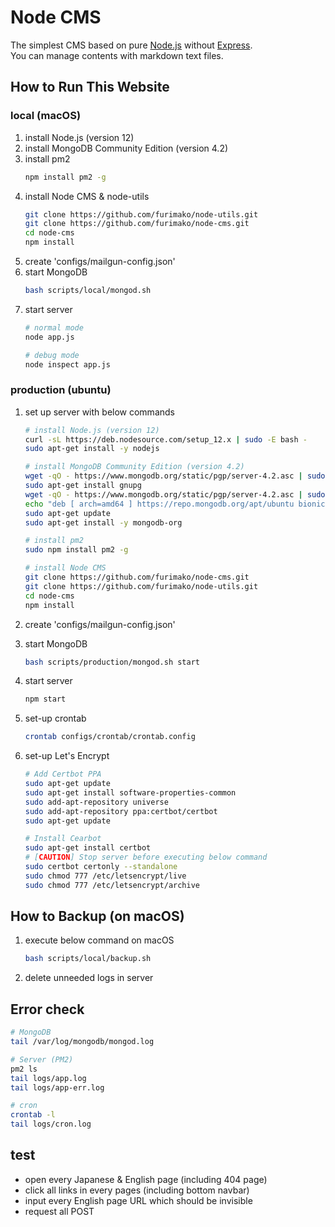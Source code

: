 
# Node CMS
The simplest CMS based on pure [Node.js](https://nodejs.org) without [Express](https://expressjs.com/).  
You can manage contents with markdown text files.

## How to Run This Website
### local (macOS)
1. install Node.js (version 12)
1. install MongoDB Community Edition (version 4.2)
1. install pm2
    ```bash
    npm install pm2 -g
    ```
1. install Node CMS & node-utils
    ```bash
    git clone https://github.com/furimako/node-utils.git
    git clone https://github.com/furimako/node-cms.git
    cd node-cms
    npm install
    ```
1. create 'configs/mailgun-config.json'
1. start MongoDB
    ```bash
    bash scripts/local/mongod.sh
    ```
1. start server
    ```bash
    # normal mode
    node app.js

    # debug mode
    node inspect app.js
    ```

### production (ubuntu)
1. set up server with below commands
    ```bash
    # install Node.js (version 12)
    curl -sL https://deb.nodesource.com/setup_12.x | sudo -E bash -
    sudo apt-get install -y nodejs
    
    # install MongoDB Community Edition (version 4.2)
    wget -qO - https://www.mongodb.org/static/pgp/server-4.2.asc | sudo apt-key add -
    sudo apt-get install gnupg
    wget -qO - https://www.mongodb.org/static/pgp/server-4.2.asc | sudo apt-key add -
    echo "deb [ arch=amd64 ] https://repo.mongodb.org/apt/ubuntu bionic/mongodb-org/4.2 multiverse" | sudo tee /etc/apt/sources.list.d/mongodb-org-4.2.list
    sudo apt-get update
    sudo apt-get install -y mongodb-org
    
    # install pm2
    sudo npm install pm2 -g

    # install Node CMS
    git clone https://github.com/furimako/node-cms.git
    git clone https://github.com/furimako/node-utils.git
    cd node-cms
    npm install

    ```
1. create 'configs/mailgun-config.json'  
1. start MongoDB
    ```bash
    bash scripts/production/mongod.sh start
    ```
1. start server
    ```bash
    npm start
    ```
1. set-up crontab
    ```bash
    crontab configs/crontab/crontab.config
    ```

1. set-up Let's Encrypt
    ```bash
    # Add Certbot PPA
    sudo apt-get update
    sudo apt-get install software-properties-common
    sudo add-apt-repository universe
    sudo add-apt-repository ppa:certbot/certbot
    sudo apt-get update
    
    # Install Cearbot
    sudo apt-get install certbot
    # [CAUTION] Stop server before executing below command
    sudo certbot certonly --standalone
    sudo chmod 777 /etc/letsencrypt/live
    sudo chmod 777 /etc/letsencrypt/archive
    ```

## How to Backup (on macOS)
1. execute below command on macOS
    ```bash
    bash scripts/local/backup.sh
    ```
1. delete unneeded logs in server

## Error check
```bash
# MongoDB
tail /var/log/mongodb/mongod.log

# Server (PM2)
pm2 ls
tail logs/app.log
tail logs/app-err.log

# cron
crontab -l
tail logs/cron.log
```

## test
- open every Japanese & English page (including 404 page)
- click all links in every pages (including bottom navbar)
- input every English page URL which should be invisible
- request all POST
